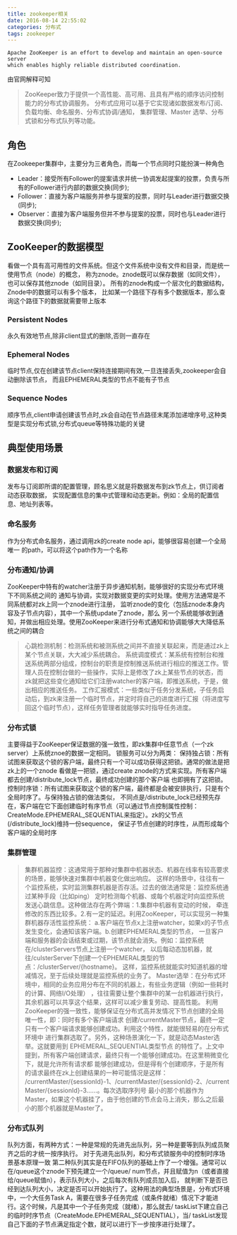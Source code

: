 ```yaml
---
title: zookeeper相关
date: 2016-08-14 22:55:02
categories: 分布式
tags: zookeeper
---
```

```
Apache ZooKeeper is an effort to develop and maintain an open-source server 
which enables highly reliable distributed coordination.
```
由官网解释可知
>ZooKeeper致力于提供一个高性能、高可用、且具有严格的顺序访问控制能力的分布式协调服务。
分布式应用可以基于它实现诸如数据发布/订阅、负载均衡、命名服务、分布式协调/通知，
集群管理、Master 选举、分布式锁和分布式队列等功能。

<!--more-->

## 角色
在Zookeeper集群中，主要分为三者角色，而每一个节点同时只能扮演一种角色
- Leader：接受所有Follower的提案请求并统一协调发起提案的投票，负责与所有的Follower进行内部的数据交换(同步);
- Follower：直接为客户端服务并参与提案的投票，同时与Leader进行数据交换(同步);
- Observer：直接为客户端服务但并不参与提案的投票，同时也与Leader进行数据交换(同步);

## ZooKeeper的数据模型
看做一个具有高可用性的文件系统。但这个文件系统中没有文件和目录，而是统一使用节点（node）的概念，
称为znode。znode既可以保存数据（如同文件），也可以保存其他znode（如同目录）。
所有的znode构成一个层次化的数据结构，Znode中的数据可以有多个版本，
比如某一个路径下存有多个数据版本，那么查询这个路径下的数据就需要带上版本

###  Persistent Nodes
永久有效地节点,除非client显式的删除,否则一直存在
###  Ephemeral Nodes 
临时节点,仅在创建该节点client保持连接期间有效,一旦连接丢失,zookeeper会自动删除该节点，
而且EPHEMERAL类型的节点不能有子节点
###  Sequence Nodes
顺序节点,client申请创建该节点时,zk会自动在节点路径末尾添加递增序号,这种类型是实现分布式锁,分布式queue等特殊功能的关键

## 典型使用场景
### 数据发布和订阅
发布与订阅即所谓的配置管理，顾名思义就是将数据发布到zk节点上，供订阅者动态获取数据，
实现配置信息的集中式管理和动态更新。例如：全局的配置信息、地址列表等。

### 命名服务
作为分布式命名服务，通过调用zk的create node api，能够很容易创建一个全局唯一
的path，可以将这个path作为一个名称

### 分布通知/协调
ZooKeeper中特有的watcher注册于异步通知机制，能够很好的实现分布式环境下不同系统之间的
通知与协调，实现对数据变更的实时处理。使用方法通常是不同系统都对zk上同一个znode进行注册，
监听znode的变化（包括znode本身内容及子节点内容），其中一个系统update了znode，那么
另一个系统能够收到通知，并做出相应处理。使用ZooKeeper来进行分布式通知和协调能够大大降低系统之间的耦合
>  心跳检测机制：检测系统和被测系统之间并不直接关联起来，而是通过zk上某个节点关联，大大减少系统耦合。
系统调度模式：某系统有控制台和推送系统两部分组成，控制台的职责是控制推送系统进行相应的推送工作。管理人员在控制台做的一些操作，实际上是修改了zk上某些节点的状态，而zk就把这些变化通知给它们注册watcher的客户端，即推送系统，于是，做出相应的推送任务。
工作汇报模式：一些类似于任务分发系统，子任务启动后，到zk来注册一个临时节点，并定时将自己的进度进行汇报（将进度写回这个临时节点），这样任务管理者就能够实时指导任务进度。

### 分布式锁
主要得益于ZooKeeper保证数据的强一致性，即zk集群中任意节点（一个zk server）上系统znoe的数据一定相同。
锁服务可以分为两类：
保持独占锁：所有试图来获取这个锁的客户端，最终只有一个可以成功获得这把锁。通常的做法是把zk上的一个znode
看做是一把锁，通过create znode的方式来实现。所有客户端都去创建/distribute_lock节点，最终成功创建的那个客户端
也即拥有了这把锁。
控制时序锁：所有试图来获取这个锁的客户端，最终都是会被安排执行，只是有个全局时序了。与保持独占锁的做法类似，
不同点是/distribute_lock已经预先存在，客户端在它下面创建临时有序节点（可以通过节点控制属性控制：
CreateMode.EPHEMERAL_SEQUENTIAL来指定）。zk的父节点(/distribute_lock)维持一份sequence，
保证子节点创建的时序性，从而形成每个客户端的全局时序

### 集群管理
> 集群机器监控：这通常用于那种对集群中机器状态、机器在线率有较高要求的场景，能够快速对集群中机器变化做出响应。
这样的场景中，往往有一个监控系统，实时监测集群机器是否存活。过去的做法通常是：监控系统通过某种手段（比如ping）
定时检测每个机器、或每个机器定时向监控系统发送心跳信息。这种做法存在两个弊端：1.集群中机器有变动的时候，
牵连修改的东西比较多。2.有一定的延迟。利用ZooKeeper，可以实现另一种集群机器存活性监控系统：
a.客户端在节点x上注册watcher，如果x的子节点发生变化，会通知该客户端。b.创建EPHEMERAL类型的节点，
一旦客户端和服务器的会话结束或过期，该节点就会消失。例如：监控系统在/clusterServers节点上注册一个watcher，
以后每动态加机器，就往/culsterServer下创建一个EPHEMERAL类型的节点：/clusterServer/{hostname}。
这样，监控系统就能实时知道机器的增减情况，至于后续处理就是监控系统的业务了。
Master选举：在分布式环境中，相同的业务应用分布在不同的机器上，有些业务逻辑（例如一些耗时的计算、网络I/O处理）
，往往需要让整个集群中的某一台机器进行执行，其余机器可以共享这个结果，这样可以减少重复劳动、提高性能。
利用ZooKeeper的强一致性，能够保证在分布式高并发情况下节点创建的全局唯一性，即：同时有多个客户端请求
创建/currentMaster节点，最终一定只有一个客户端请求能够创建成功。利用这个特性，就能很轻易的在分布式环境中
进行集群选取了。另外，这种场景演化一下，就是动态Master选举。这就要用到 EPHEMERAL_SEQUENTIAL类型节点
的特性了。上文中提到，所有客户端创建请求，最终只有一个能够创建成功。在这里稍微变化下，就是允许所有请求都
能够创建成功，但是得有个创建顺序，于是所有的请求最终在zk上创建结果的一种可能情况是这样：
 /currentMaster/{sessionId}-1、/currentMaster/{sessionId}-2、/currentMaster/{sessionId}-3……。每次选取序列号
最小的那个机器作为Master，如果这个机器挂了，由于他创建的节点会马上消失，那么之后最小的那个机器就是Master了。

### 分布式队列
队列方面，有两种方式：一种是常规的先进先出队列，另一种是要等到队列成员聚齐之后的才统一按序执行。
对于先进先出队列，和分布式锁服务中的控制时序场景基本原理一致
第二种队列其实是在FIFO队列的基础上作了一个增强。通常可以在/queue这个znode下预先建立一个/queue/
num节点，并且赋值为n（或者直接给/queue赋值n），表示队列大小，之后每次有队列成员加入后，
就判断下是否已经到达队列大小，决定是否可以开始执行了。这种用法的典型场景是，分布式环境中，一个大任务Task 
A，需要在很多子任务完成（或条件就绪）情况下才能进行。这个时候，凡是其中一个子任务完成（就绪），那么就去/
taskList下建立自己的临时时序节点（CreateMode.EPHEMERAL_SEQUENTIAL），当/
taskList发现自己下面的子节点满足指定个数，就可以进行下一步按序进行处理了。


